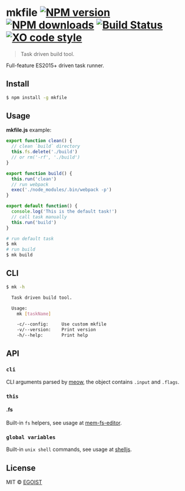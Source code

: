 # mkfile [![NPM version](https://img.shields.io/npm/v/mkfile.svg)](https://npmjs.com/package/mkfile) [![NPM downloads](https://img.shields.io/npm/dm/mkfile.svg)](https://npmjs.com/package/mkfile) [![Build Status](https://img.shields.io/circleci/project/egoist/mkfile/1.0.svg)](https://circleci.com/gh/egoist/mkfile) [![XO code style](https://img.shields.io/badge/code_style-XO-5ed9c7.svg)](https://github.com/sindresorhus/xo)


> Task driven build tool.

Full-feature ES2015+ driven task runner.

## Install

```bash
$ npm install -g mkfile
```

## Usage

**mkfile.js** example:

```js
export function clean() {
  // clean `build` directory
  this.fs.delete('./build')
  // or rm('-rf', './build')
}

export function build() {
  this.run('clean')
  // run webpack
  exec('./node_modules/.bin/webpack -p')
}

export default function() {
  console.log('This is the default task!')
  // call task manually
  this.run('build')
}
```

```bash
# run default task
$ mk
# run build
$ mk build
```

## CLI

```bash
$ mk -h

  Task driven build tool.

  Usage:
    mk [taskName]

    -c/--config:     Use custom mkfile
    -v/--version:    Print version
    -h/--help:       Print help
```

## API

### `cli`

CLI arguments parsed by [meow](https://github.com/sindresorhus/meow), the object contains `.input` and `.flags`.

### `this`

#### .fs

Built-in `fs` helpers, see usage at [mem-fs-editor](https://github.com/SBoudrias/mem-fs-editor).

### `global variables`

Built-in `unix shell` commands, see usage at [shelljs](https://github.com/shelljs/shelljs).

## License

MIT © [EGOIST](https://github.com/egoist)
